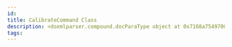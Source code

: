 ```yaml
---
id: 
title: CalibrateCommand Class
description: <doxmlparser.compound.docParaType object at 0x7168a7549700>
tags:
---
```

